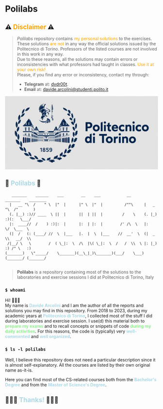 # Polilabs

## ⚠️ <span style="color:orange">Disclaimer</span> ⚠️

> *Polilabs* repository contains <span style="color:orange">my personal solutions</span> to the exercises. These solutions <span style="color:orange">are not</span> in any way the official solutions issued by the Politecnico di Torino. Professors of the listed courses are not involved in this work in any way.
\
Due to these reasons, all the solutions may contain errors or inconsistencies with what professors had taught in classes. <span style="color:orange">Use it at your own risk!</span>
\
> Please, if you find any error or inconsistency, contact my through: 
> - **Telegram** at: [dvdr00t](https://t.me/dvdr00t).
> - **Email** at: <davide.arcolini@studenti.polito.it>

![Logo](PoliTo.png)

## 👾 <span style="color:lightblue">Polilabs</span> 👾
```
   _______    ______    ___        __    ___            __       _______    ________  
  |   __ "\  /    " \  |"  |      |" \  |"  |          /""\     |   _  "\  /"       ) 
  (. |__) :)// ____  \ ||  |      ||  | ||  |         /    \    (. |_)  :)(:   \___/  
  |:  ____//  /    ) :)|:  |      |:  | |:  |        /' /\  \   |:     \/  \___  \    
  (|  /   (: (____/ //  \  |___   |.  |  \  |___    //  __'  \  (|  _  \\   __/  \\   
 /|__/ \   \        /  ( \_|:  \  /\  |\( \_|:  \  /   /  \\  \ |: |_)  :) /" \   :)  
(_______)   \"_____/    \_______)(__\_|_)\_______)(___/    \___)(_______/ (_______/   
                                                                                      
```


> **Polilabs** is a repository containing most of the solutions to the laboratories and exercise sessions I did at Politecnico di Torino, Italy



### `$ whoami`
Hi! 🧙🏼‍♂️ 
\
My name is **<span style="color:lightblue">Davide Arcolini</span>** and I am the author of all the reports and solutions you may find in this repository. From 2018 to 2023, during my academic years at **<span style="color:lightblue">Politecnico di Torino</span>**, I collected most of the stuff I did during laboratories and exercise session.
I use(d) this material both to **<span style="color:lightgreen">prepare my exams</span>** and to recall concepts or snippets of code **<span style="color:lightgreen">during my daily activities</span>**. For this reasons, the code is (typically) very **<span style="color:lightblue">well-commented</span>** and **<span style="color:lightblue">well organized</span>**. 

### `$ ls -l polilabs`
Well, I believe this repository does not need a particular description since it is almost self-explanatory. All the courses are listed by their own original name as-it-is.

Here you can find most of the CS-related courses both from the **<span style="color:lightblue">Bachelor's Degree</span>** and from the **<span style="color:lightblue">Master of Science's Degree</span>**.


## 🧙🏼‍♂️ <span style="color:lightblue">Thanks!</span> 🧙🏼‍♂️
